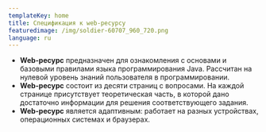 ```yaml
---
templateKey: home
title: Спецификация к web-ресурсу
featuredimage: /img/soldier-60707_960_720.png
language: ru
---
```


- **Web-ресурс** предназначен для ознакомления с основами и базовыми правилами языка программирования Java. Рассчитан на нулевой уровень знаний пользователя в программировании.
- **Web-ресурс** состоит из десяти страниц с вопросами. На каждой странице присутствует теоретическая часть, в которой дано достаточно информации для решения соответствующего задания.
- **Web-ресурс** является адаптивным: работает на разных устройствах, операционных системах и браузерах.
